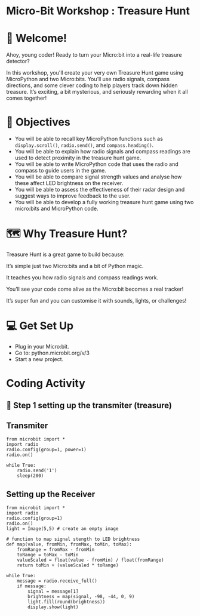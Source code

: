 #  Micro-Bit Workshop : Treasure Hunt

# 👋 Welcome!
Ahoy, young coder! Ready to turn your Micro:bit into a real-life treasure detector?

In this workshop, you'll create your very own Treasure Hunt game using MicroPython and two Micro:bits. You’ll use radio signals, compass directions, and some clever coding to help players track down hidden treasure. It’s exciting, a bit mysterious, and seriously rewarding when it all comes together!

# 🧠 Objectives

- You will be able to recall key MicroPython functions such as `display.scroll()`, `radio.send()`, and `compass.heading()`.
- You will be able to explain how radio signals and compass readings are used to detect proximity in the treasure hunt game.
- You will be able to write MicroPython code that uses the radio and compass to guide users in the game.
- You will be able to compare signal strength values and analyse how these affect LED brightness on the receiver.
- You will be able to assess the effectiveness of their radar design and suggest ways to improve feedback to the user.
- You will be able to develop a fully working treasure hunt game using two micro:bits and MicroPython code.

# 🗺️ Why Treasure Hunt?
Treasure Hunt is a great game to build because:

It’s simple just two Micro:bits and a bit of Python magic.

It teaches you how radio signals and compass readings work.

You’ll see your code come alive as the Micro:bit becomes a real tracker!

It’s super fun and you can customise it with sounds, lights, or challenges!

# 💻 Get Set Up
- Plug in your Micro:bit.
- Go to: python.microbit.org/v/3
- Start a new project.

# Coding Activity

## 🧩 Step 1 setting up the transmiter (treasure)
## Transmiter
```
from microbit import *
import radio
radio.config(group=1, power=1)
radio.on()

while True:
    radio.send('1')
    sleep(200)
```

## Setting up the Receiver

```
from microbit import *
import radio
radio.config(group=1)
radio.on()
light = Image(5,5) # create an empty image

# function to map signal stength to LED brightness
def map(value, fromMin, fromMax, toMin, toMax):
    fromRange = fromMax - fromMin
    toRange = toMax - toMin
    valueScaled = float(value - fromMin) / float(fromRange)
    return toMin + (valueScaled * toRange)

while True:
    message = radio.receive_full()
    if message:
        signal = message[1]
        brightness = map(signal, -98, -44, 0, 9)
        light.fill(round(brightness))
        display.show(light)

```








